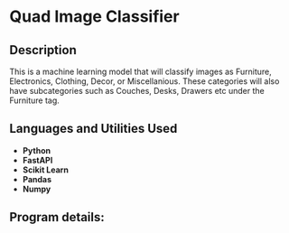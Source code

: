 <h1>Quad Image Classifier</h1>

<h2>Description</h2>
This is a machine learning model that will classify images as Furniture, Electronics, Clothing, Decor, or Miscellanious. These categories will also have subcategories such as Couches, Desks, Drawers etc under the Furniture tag.
<br />


<h2>Languages and Utilities Used</h2>

- <b>Python</b> 
- <b>FastAPI</b>
- <b>Scikit Learn</b>
- <b>Pandas</b>
- <b>Numpy</b>



<h2>Program details:</h2>

